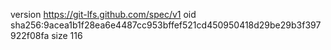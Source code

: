 version https://git-lfs.github.com/spec/v1
oid sha256:9acea1b1f28ea6e4487cc953bffef521cd450950418d29be29b3f397922f08fa
size 116
